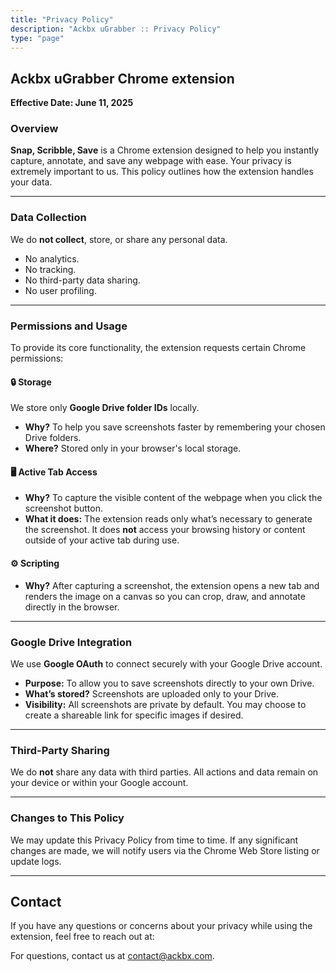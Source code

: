 ```yaml
---
title: "Privacy Policy"
description: "Ackbx uGrabber :: Privacy Policy"
type: "page"
---
```


## Ackbx uGrabber Chrome extension

**Effective Date: June 11, 2025**

### Overview

**Snap, Scribble, Save** is a Chrome extension designed to help you instantly capture, annotate, and save any webpage with ease. Your privacy is extremely important to us. This policy outlines how the extension handles your data.

---

### Data Collection

We do **not collect**, store, or share any personal data.

- No analytics.
- No tracking.
- No third-party data sharing.
- No user profiling.

---

### Permissions and Usage

To provide its core functionality, the extension requests certain Chrome permissions:

#### 🔒 **Storage**

We store only **Google Drive folder IDs** locally.

- **Why?** To help you save screenshots faster by remembering your chosen Drive folders.
- **Where?** Stored only in your browser's local storage.

#### 🖥️ **Active Tab Access**

- **Why?** To capture the visible content of the webpage when you click the screenshot button.
- **What it does:** The extension reads only what’s necessary to generate the screenshot. It does **not** access your browsing history or content outside of your active tab during use.

#### ⚙️ **Scripting**

- **Why?** After capturing a screenshot, the extension opens a new tab and renders the image on a canvas so you can crop, draw, and annotate directly in the browser.

---

### Google Drive Integration

We use **Google OAuth** to connect securely with your Google Drive account.

- **Purpose:** To allow you to save screenshots directly to your own Drive.
- **What’s stored?** Screenshots are uploaded only to your Drive.
- **Visibility:** All screenshots are private by default. You may choose to create a shareable link for specific images if desired.

---

### Third-Party Sharing

We do **not** share any data with third parties. All actions and data remain on your device or within your Google account.

---

### Changes to This Policy

We may update this Privacy Policy from time to time. If any significant changes are made, we will notify users via the Chrome Web Store listing or update logs.

---

## Contact

If you have any questions or concerns about your privacy while using the extension, feel free to reach out at:

For questions, contact us at [contact@ackbx.com](mailto:contact@ackbx.com).
